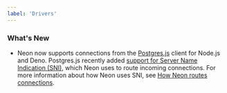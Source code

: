 ```yaml
---
label: 'Drivers'
---
```


### What's New

- Neon now supports connections from the [Postgres.js](https://github.com/porsager/postgres) client for Node.js and Deno. Postgres.js recently added [support for Server Name Indication (SNI)]((https://neon.tech/docs/reference/glossary#sni)(https://github.com/porsager/postgres/commit/498f2aec9fa2abe7da548865abffb148ba438946)), which Neon uses to route incoming connections. For more information about how Neon uses SNI, see [How Neon routes connections](/docs/connect/connectivity-issues#how-neon-routes-connections).

